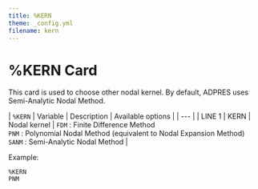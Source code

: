 ```yaml
---
title: %KERN
theme: _config.yml
filename: kern
---
```


# %KERN Card

This card is used to choose other nodal kernel. By default, ADPRES uses Semi-Analytic Nodal Method.

| `%KERN` | Variable | Description | Available options |
| --- |
| LINE 1 | KERN | Nodal kernel | `FDM`  : Finite Difference Method<br>`PNM`   : Polynomial Nodal Method (equivalent to Nodal Expansion Method)<br>`SANM` : Semi-Analytic Nodal Method |

Example:
```
%KERN
PNM
```
